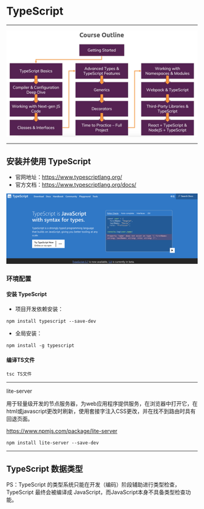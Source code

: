 # TypeScript

---

![course-outline.png](notebook-image/course-outline.png)


---

## 安装并使用 TypeScript

- 官网地址：https://www.typescriptlang.org/
- 官方文档：https://www.typescriptlang.org/docs/

![typescript-homepage.png](notebook-image/typescript-homepage.png)

### 环境配置

#### 安装 TypeScript

- 项目开发依赖安装：

```shell
npm install typescript --save-dev
```

- 全局安装：

```shell
npm install -g typescript
```

#### 编译TS文件

```shell
tsc TS文件
```

---

lite-server

用于轻量级开发的节点服务器，为web应用程序提供服务，在浏览器中打开它，在html或javascript更改时刷新，使用套接字注入CSS更改，并在找不到路由时具有回退页面。

https://www.npmjs.com/package/lite-server

```shell
npm install lite-server --save-dev
```

---

## TypeScript 数据类型

PS：TypeScript 的类型系统只能在开发（编码）阶段辅助进行类型检查，TypeScript 最终会被编译成 JavaScript，而JavaScript本身不具备类型检查功能。


